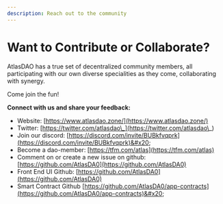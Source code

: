 ```yaml
---
description: Reach out to the community
---
```


# Want to Contribute or Collaborate?

AtlasDAO has a true set of decentralized community members, all participating with our own diverse specialities as they come, collaborating with synergy.&#x20;

Come join the fun!&#x20;

**Connect with us and share your feedback:**

* Website:  [https://www.atlasdao.zone/](https://www.atlasdao.zone/)
* Twitter: [https://twitter.com/atlasdao\_](https://twitter.com/atlasdao\_)
* Join our discord: [https://discord.com/invite/BUBkfvqprk](https://discord.com/invite/BUBkfvqprk)&#x20;
* Become a dao-member: [https://tfm.com/atlas](https://tfm.com/atlas)
* Comment on or create a new issue on github: [https://github.com/AtlasDA0](https://github.com/AtlasDA0)
* Front End UI Github:  [https://github.com/AtlasDA0](https://github.com/AtlasDA0)
* Smart Contract Github [https://github.com/AtlasDA0/app-contracts](https://github.com/AtlasDA0/app-contracts)&#x20;
